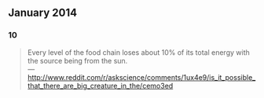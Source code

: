## January 2014

### 10
> Every level of the food chain loses about 10% of its total energy with the source being from the sun.
> <br/>— http://www.reddit.com/r/askscience/comments/1ux4e9/is_it_possible_that_there_are_big_creature_in_the/cemo3ed
